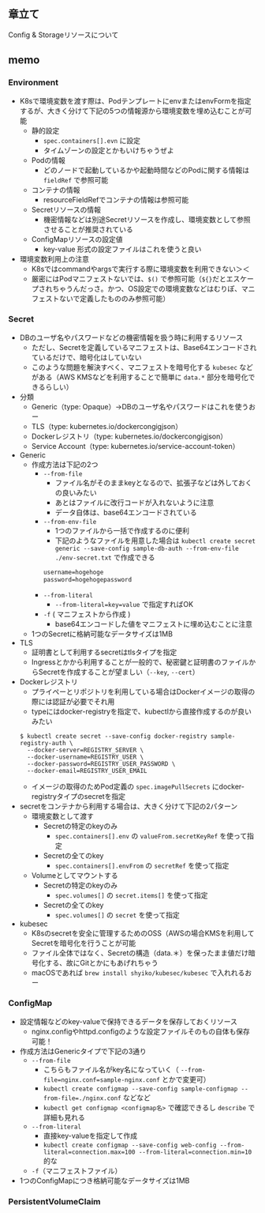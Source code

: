 ## 章立て
Config & Storageリソースについて

## memo

### Environment
* K8sで環境変数を渡す際は、PodテンプレートにenvまたはenvFormを指定するが、大きく分けて下記の5つの情報源から環境変数を埋め込むことが可能
  * 静的設定
    * `spec.containers[].evn` に設定
    * タイムゾーンの設定とかもいけちゃうぜよ
  * Podの情報
    * どのノードで起動しているかや起動時間などのPodに関する情報は `fieldRef` で参照可能
  * コンテナの情報
    * resourceFieldRefでコンテナの情報は参照可能
  * Secretリソースの情報
    * 機密情報などは別途Secretリソースを作成し、環境変数として参照させることが推奨されている
  * ConfigMapリソースの設定値
    * key-value 形式の設定ファイルはこれを使うと良い
* 環境変数利用上の注意
  * K8sではcommandやargsで実行する際に環境変数を利用できない＞＜
  * 厳密にはPodマニフェストないでは、`$()` で参照可能（`${}`だとエスケープされちゃうんだっさ。かつ、OS設定での環境変数などはむりぽ、マニフェストないで定義したもののみ参照可能）

### Secret
* DBのユーザ名やパスワードなどの機密情報を扱う時に利用するリソース
  * ただし、Secretを定義しているマニフェストは、Base64エンコードされているだけで、暗号化はしていない
  * このような問題を解決すべく、マニフェストを暗号化する `kubesec` などがある（AWS KMSなどを利用することで簡単に `data.*` 部分を暗号化できるらしい）
* 分類
  * Generic（type: Opaque）→DBのユーザ名やパスワードはこれを使うおー
  * TLS（type: kubernetes.io/dockercongigjson）
  * Dockerレジストリ（type: kubernetes.io/dockercongigjson）
  * Service Account（type: kubernetes.io/service-account-token）
* Generic
  * 作成方法は下記の2つ
    * `--from-file`
      * ファイル名がそのままkeyとなるので、拡張子などは外しておくの良いみたい
      * あとはファイルに改行コードが入れないように注意
      * データ自体は、base64エンコードされている
    * `--from-env-file`
      * 1つのファイルから一括で作成するのに便利
      * 下記のようなファイルを用意した場合は `kubectl create secret generic --save-config sample-db-auth --from-env-file ./env-secret.txt` で作成できる
      ```env-secret.txt
      username=hogehoge
      password=hogehogepassword
      ```
    * `--from-literal`
      * `--from-literal=key=value` で指定すればOK
    * `-f` ( マニフェストから作成 )
      * base64エンコードした値をマニフェストに埋め込むことに注意
  * 1つのSecretに格納可能なデータサイズは1MB
* TLS
  * 証明書として利用するsecretはtlsタイプを指定
  * Ingressとかから利用することが一般的で、秘密鍵と証明書のファイルからSecretを作成することが望ましい（`--key`, `--cert`）
* Dockerレジストリ
  * プライペーとリポジトリを利用している場合はDockerイメージの取得の際には認証が必要でそれ用
  * typeにはdocker-registryを指定で、kubectlから直接作成するのが良いみたい
  ```
  $ kubectl create secret --save-config docker-registry sample-registry-auth \
    --docker-server=REGISTRY_SERVER \
    --docker-username=REGISTRY_USER \
    --docker-password=REGISTRY_USER_PASSWORD \
    --docker-email=REGISTRY_USER_EMAIL
  ```
  * イメージの取得のためPod定義の `spec.imagePullSecrets` にdocker-registryタイプのsecretを指定
* secretをコンテナから利用する場合は、大きく分けて下記の2パターン
  * 環境変数として渡す
    * Secretの特定のkeyのみ
      * `spec.containers[].env` の `valueFrom.secretKeyRef` を使って指定
    * Secretの全てのkey
      * `spec.containers[].envFrom` の `secretRef` を使って指定
  * Volumeとしてマウントする
    * Secretの特定のkeyのみ
      * `spec.volumes[]` の `secret.items[]` を使って指定
    * Secretの全てのkey
      * `spec.volumes[]` の `secret` を使って指定
* kubesec
  * K8sのsecretを安全に管理するためのOSS（AWSの場合KMSを利用してSecretを暗号化を行うことが可能
  * ファイル全体ではなく、Secretの構造（data.＊）を保ったまま値だけ暗号化する、故にGitとかにもあげれちゃう
  * macOSであれば `brew install shyiko/kubesec/kubesec` で入れれるおー

### ConfigMap
* 設定情報などのkey-valueで保持できるデータを保存しておくリソース
  * nginx.configやhttpd.configのような設定ファイルそのもの自体も保存可能！
* 作成方法はGenericタイプで下記の3通り
  * `--from-file`
    * こちらもファイル名がkey名になっていく（ `--from-file=nginx.conf=sample-nginx.conf` とかで変更可）
    * `kubectl create configmap --save-config sample-configmap --from-file=./nginx.conf` などなど
    * `kubectl get configmap <configmap名>` で確認できるし `describe` で詳細も見れる
  * `--from-literal`
    * 直接key-valueを指定して作成
    * `kubectl create configmap --save-config web-config --from-literal=connection.max=100 --from-literal=connection.min=10` 的な
  * `-f`（マニフェストファイル）
* 1つのConfigMapにつき格納可能なデータサイズは1MB

### PersistentVolumeClaim
